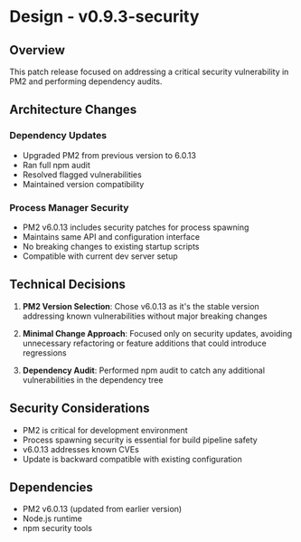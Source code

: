 # Design - v0.9.3-security

## Overview
This patch release focused on addressing a critical security vulnerability in PM2 and performing dependency audits.

## Architecture Changes

### Dependency Updates
- Upgraded PM2 from previous version to 6.0.13
- Ran full npm audit
- Resolved flagged vulnerabilities
- Maintained version compatibility

### Process Manager Security
- PM2 v6.0.13 includes security patches for process spawning
- Maintains same API and configuration interface
- No breaking changes to existing startup scripts
- Compatible with current dev server setup

## Technical Decisions

1. **PM2 Version Selection**: Chose v6.0.13 as it's the stable version addressing known vulnerabilities without major breaking changes

2. **Minimal Change Approach**: Focused only on security updates, avoiding unnecessary refactoring or feature additions that could introduce regressions

3. **Dependency Audit**: Performed npm audit to catch any additional vulnerabilities in the dependency tree

## Security Considerations
- PM2 is critical for development environment
- Process spawning security is essential for build pipeline safety
- v6.0.13 addresses known CVEs
- Update is backward compatible with existing configuration

## Dependencies
- PM2 v6.0.13 (updated from earlier version)
- Node.js runtime
- npm security tools
